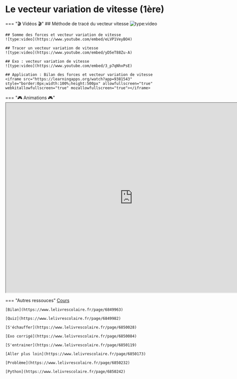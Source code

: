 # Le vecteur variation de vitesse (1ère)

=== "🎬 Vidéos 🎬"
    ## Méthode de tracé du vecteur vitesse
    ![type:video](https://www.youtube.com/embed/EAQyfzA4DQo)

    ## Somme des forces et vecteur variation de vitesse
    ![type:video](https://www.youtube.com/embed/eLVP1VeyBO4)

    ## Tracer un vecteur variation de vitesse
    ![type:video](https://www.youtube.com/embed/yD5eT88Zu-A)

    ## Exo : vecteur variation de vitesse 
    ![type:video](https://www.youtube.com/embed/3_p7qNhxPsE)

    ## Application : Bilan des forces et vecteur variation de vitesse
    <iframe src="https://learningapps.org/watch?app=9381543" style="border:0px;width:100%;height:500px" allowfullscreen="true" webkitallowfullscreen="true" mozallowfullscreen="true"></iframe>

=== "🎮 Animations 🎮"
    <iframe src="https://phet.colorado.edu/sims/html/vector-addition/latest/vector-addition_fr.html"
            width="800"
            height="600"
            allowfullscreen>
    </iframe>

=== "Autres ressouces"
    [Cours](https://www.lelivrescolaire.fr/page/6849948)

    [Bilan](https://www.lelivrescolaire.fr/page/6849963)

    [Quiz](https://www.lelivrescolaire.fr/page/6849982)

    [S'échauffer](https://www.lelivrescolaire.fr/page/6850028)

    [Exo corrigé](https://www.lelivrescolaire.fr/page/6850084)

    [S'entrainer](https://www.lelivrescolaire.fr/page/6850119)

    [Aller plus loin](https://www.lelivrescolaire.fr/page/6850173)

    [Problème](https://www.lelivrescolaire.fr/page/6850232)

    [Python](https://www.lelivrescolaire.fr/page/6850242)
    